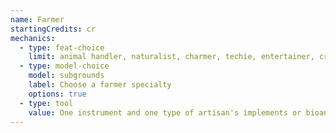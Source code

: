 ```yaml
---
name: Farmer
startingCredits: cr
mechanics:
  - type: feat-choice
    limit: animal handler, naturalist, charmer, techie, entertainer, crafter, specialist, haggler
  - type: model-choice
    model: subgrounds
    label: Choose a farmer specialty
    options: true
  - type: tool
    value: One instrument and one type of artisan's implements or bioanalysis kit
---
```

